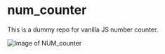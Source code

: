 # num_counter
 This is a dummy repo for vanilla JS number counter.
 
 ![Image of NUM_counter](https://i.imgur.com/fx093UX.png)
